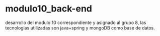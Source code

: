 # modulo10_back-end
desarrollo del modulo 10 correspondiente y asignado al grupo 8, las tecnologias utilizadas son java+spring y mongoDB como base de datos.
